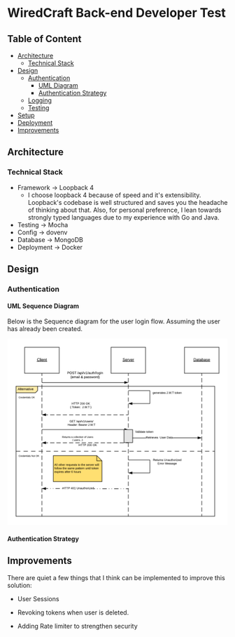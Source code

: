 # WiredCraft Back-end Developer Test

## Table of Content
* [Architecture](#architecture)
  * [Technical Stack](#tech-stack)
* [Design](#design)
  * [Authentication](#authentication)
    * [UML Diagram](#uml-sequence-diagram)
    * [Authentication Strategy](authentication-strategy)
  * [Logging](#logging)
  * [Testing](#testing)
* [Setup](#setup)
* [Deployment](#deployment)
* [Improvements](improvements)

## Architecture

### Technical Stack

- Framework -> Loopback 4
  * I choose loopback 4 because of speed and it's extensibility. Loopback's codebase is well structured and saves you the headache of thinking about that. Also, for personal preference,
  I lean towards strongly typed languages due to my experience with Go and Java.
- Testing -> Mocha
- Config -> dovenv
- Database -> MongoDB
- Deployment -> Docker

## Design

### Authentication

#### UML Sequence Diagram

<p>Below is the Sequence diagram for the user login flow. Assuming the user has already been created. </p>

<img src="jwt-uml.png">

#### Authentication Strategy

## Improvements

There are quiet a few things that I think can be implemented to improve this solution:

* User Sessions

* Revoking tokens when user is deleted.

* Adding Rate limiter to strengthen security
